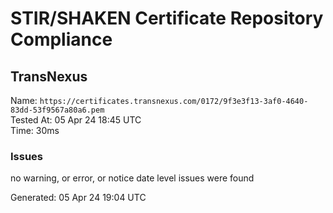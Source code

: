 # STIR/SHAKEN Certificate Repository Compliance

## TransNexus

Name: `https://certificates.transnexus.com/0172/9f3e3f13-3af0-4640-83dd-53f9567a80a6.pem`\
Tested At: 05 Apr 24 18:45 UTC\
Time: 30ms

### Issues

no warning, or error, or notice date level issues were found

Generated: 05 Apr 24 19:04 UTC